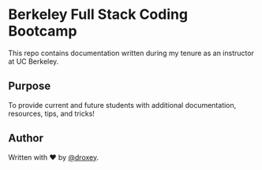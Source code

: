 # Berkeley Full Stack Coding Bootcamp
This repo contains documentation written during my tenure as an instructor at UC Berkeley. 

## Purpose 
To provide current and future students with additional documentation, resources, tips, and tricks!

## Author
Written with &hearts; by [@droxey](https://github.com/droxey).
